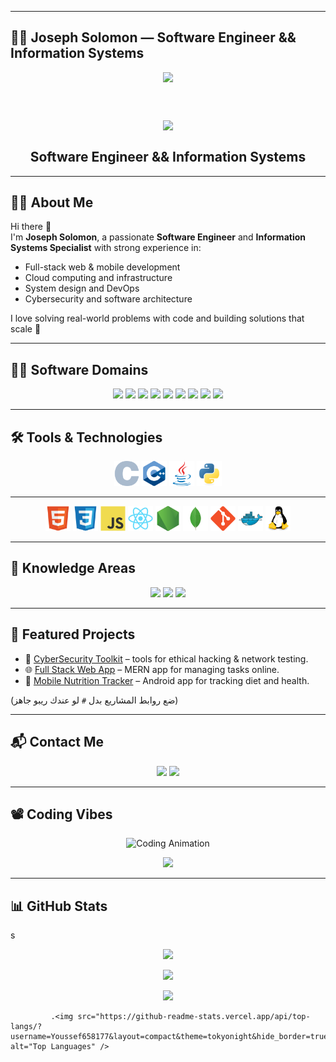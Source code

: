 
 

---
## 👨‍💻 Joseph Solomon — Software Engineer && Information Systems
<p align="center">
  <img src="https://readme-typing-svg.demolab.com/?lines=Welcome+To+My+Profile!;I+am+Joseph+Solomon.;I+am+a+Software+Engineer.;And+Systems+Engineer.&center=true&size=25">
</p>

<h2 align="center">
  <br> <img src="https://media.giphy.com/media/SWoSkN6DxTszqIKEqv/giphy.gif" width="500"><br>
  <br> <b>Software Engineer && Information Systems</b>
</h2>

---

## 🙋‍♂️ About Me

Hi there 👋  
I'm **Joseph Solomon**, a passionate **Software Engineer** and **Information Systems Specialist** with strong experience in:
- Full-stack web & mobile development
- Cloud computing and infrastructure
- System design and DevOps
- Cybersecurity and software architecture

I love solving real-world problems with code and building solutions that scale 🚀

---

## 👨‍💻 Software Domains

<p align="center">
  <img src="https://img.shields.io/badge/Software%20Engineer-blue?style=for-the-badge&logo=windows&logoColor=white"/>
  <img src="https://img.shields.io/badge/Full%20Stack%20Developer-yellow?style=for-the-badge&logo=javascript&logoColor=white"/>
  <img src="https://img.shields.io/badge/Mobile%20Developer-brightgreen?style=for-the-badge&logo=android&logoColor=white"/>
  <img src="https://img.shields.io/badge/Cloud%20Engineer-9cf?style=for-the-badge&logo=azuredevops&logoColor=white"/>
  <img src="https://img.shields.io/badge/Database%20Engineer-red?style=for-the-badge&logo=mysql&logoColor=white"/>
  <img src="https://img.shields.io/badge/Systems%20Engineer-blueviolet?style=for-the-badge&logo=linux&logoColor=white"/>
  <img src="https://img.shields.io/badge/Cybersecurity%20Specialist-black?style=for-the-badge&logo=kali-linux&logoColor=white"/>
  <img src="https://img.shields.io/badge/DevOps%20Engineer-orange?style=for-the-badge&logo=docker&logoColor=white"/>
  <img src="https://img.shields.io/badge/Software%20Architect-grey?style=for-the-badge&logo=visualstudio&logoColor=white"/>
</p>

---

## 🛠 Tools & Technologies 
<p align="center">
  <img src="https://raw.githubusercontent.com/devicons/devicon/master/icons/c/c-original.svg" alt="c" width="40" height="40"/>
  <img src="https://raw.githubusercontent.com/devicons/devicon/master/icons/cplusplus/cplusplus-original.svg" alt="c++" width="40" height="40"/>
  <img src="https://raw.githubusercontent.com/devicons/devicon/master/icons/java/java-original.svg" alt="java" width="40" height="40"/>
<img src="https://raw.githubusercontent.com/devicons/devicon/master/icons/python/python-original.svg" alt="python" width="40" height="40"/>
</p>

---
<p align="center">
  <img src="https://raw.githubusercontent.com/devicons/devicon/master/icons/html5/html5-original.svg" alt="html" width="40" height="40"/>
  <img src="https://raw.githubusercontent.com/devicons/devicon/master/icons/css3/css3-original.svg" alt="css" width="40" height="40"/>
  <img src="https://raw.githubusercontent.com/devicons/devicon/master/icons/javascript/javascript-original.svg" alt="js" width="40" height="40"/>
  <img src="https://raw.githubusercontent.com/devicons/devicon/master/icons/react/react-original.svg" alt="react" width="40" height="40"/>
  <img src="https://raw.githubusercontent.com/devicons/devicon/master/icons/nodejs/nodejs-original.svg" alt="nodejs" width="40" height="40"/>
  <img src="https://raw.githubusercontent.com/devicons/devicon/master/icons/mongodb/mongodb-original.svg" alt="mongo" width="40" height="40"/>
  <img src="https://raw.githubusercontent.com/devicons/devicon/master/icons/git/git-original.svg" alt="git" width="40" height="40"/>
  <img src="https://raw.githubusercontent.com/devicons/devicon/master/icons/docker/docker-original.svg" alt="docker" width="40" height="40"/>
  <img src="https://raw.githubusercontent.com/devicons/devicon/master/icons/linux/linux-original.svg" alt="linux" width="40" height="40"/>
</p>

---

## 🧠 Knowledge Areas

<p align="center">
  <img src="https://img.shields.io/badge/Data%20Structures-teal?style=for-the-badge&logo=c&logoColor=white"/>
  <img src="https://img.shields.io/badge/Algorithms-darkgreen?style=for-the-badge&logo=python&logoColor=white"/>
  <img src="https://img.shields.io/badge/Operating%20Systems-darkblue?style=for-the-badge&logo=linux&logoColor=white"/>
</p>

---

## 🚀 Featured Projects

- 🔐 [CyberSecurity Toolkit](#) – tools for ethical hacking & network testing.
- 🌐 [Full Stack Web App](#) – MERN app for managing tasks online.
- 📱 [Mobile Nutrition Tracker](#) – Android app for tracking diet and health.

(ضع روابط المشاريع بدل `#` لو عندك ريبو جاهز)

---

## 📬 Contact Me

<p align="center">
  <a href="mailto:youremail@example.com"><img src="https://img.shields.io/badge/Gmail-D14836?style=for-the-badge&logo=gmail&logoColor=white"/></a>
  <a href="https://linkedin.com/in/YOUR-LINKEDIN"><img src="https://img.shields.io/badge/LinkedIn-blue?style=for-the-badge&logo=linkedin&logoColor=white"/></a>
</p>

---

## 📽️ Coding Vibes

<p align="center">
  <img src="https://github.com/demartini/demartini/blob/master/code.gif" alt="Coding Animation" width="500">
</p>

<p align="center">
  <img src="https://skillicons.dev/icons?i=linux,git,docker,vscode,github,python,react,nodejs,mongodb,figma,androidstudio,postman" />
</p>

---







## 📊 GitHub Stats
s
<p align="center">
  <img src="https://github-readme-stats.vercel.app/api?username=Youssef658177&show_icons=true&theme=radical" />
</p>

<p align="center">
  <img src="https://streak-stats.demolab.com?user=Youssef658177&theme=radical" />
</p>

<p align="center">
  <img src="https://github-readme-stats.vercel.app/api/top-langs/?username=Youssef658177&layout=compact&theme=radical" />
</p>

             .<img src="https://github-readme-stats.vercel.app/api/top-langs/?username=Youssef658177&layout=compact&theme=tokyonight&hide_border=true" alt="Top Languages" />
</p>

